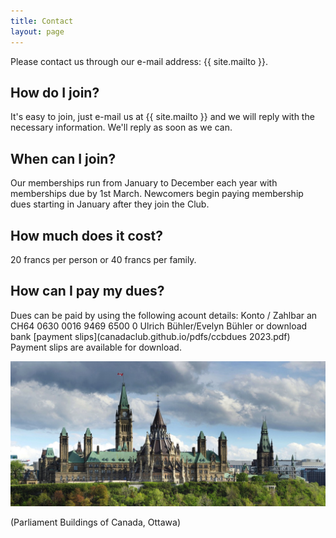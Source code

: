 ```yaml
---
title: Contact
layout: page
---
```


Please contact us through our e-mail address: {{ site.mailto }}.

## How do I join?
It's easy to join, just e-mail us at {{ site.mailto }} and we will reply with the necessary information.
We'll reply as soon as we can.

## When can I join?
Our memberships run from January to December each year with memberships due by 1st March. 
Newcomers begin paying membership dues starting in January after they join the Club.

## How much does it cost?
20 francs per person or 40 francs per family.

## How can I pay my dues?
Dues can be paid by using the following acount details:
Konto / Zahlbar an
CH64 0630 0016 9469 6500 0
Ulrich Bühler/Evelyn Bühler
or download bank [payment slips](canadaclub.github.io/pdfs/ccbdues 2023.pdf)
Payment slips are available for download.

![Parliament Buildings of Canada, Ottawa](images/parliament.jpg)

(Parliament Buildings of Canada, Ottawa)
